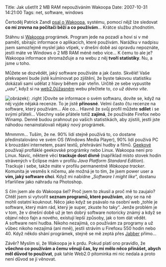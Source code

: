 Title: Jak ušetřit 2 MB RAM nepoužíváním Wakoopa
Date: 2007-10-31 14:21:00
Tags: net, software, windows

Čertoděj Patrick Zandl [psal o Wakoopa](http://certodej.mypublicsquare.com/view/wakoopa-nech-te-se), systému, pomocí nějž lze sledovat **co mi zrovna na počítači běží a co používám**… Krátce službu zhodnotím.

Stáhnu si [Wakoopa](http://wakoopa.com/) prográmek. Program jede na pozadí a hoví si v mé paměti, sbírajíc informace o aplikacích, které používám. Narážku v nadpisu jsem samozřejmě myslel jako vtípek, v dnešní době asi opravdu nepoznáte, jestli máte ve Windows o 2 MB RAM méně nebo více… K čemu to ale je? Wakoopa informace shromažďuje a na webu z něj **tvoří statistiky**. Nu, a jsme
u toho.

Můžete se dozvědět, jaký software používáte a jak často. Skvělé! Vaše překvapení bude jistě kulminovat po zjištění, že byste takovou statistiku dokázali sami udělat z hlavy během pár vteřin. Určitě ze sebe vypustíte „*uau*“, když si na [web2.0úžasném](http://en.wikipedia.org/wiki/Web_2.0) webu přečtete to, *co už dávno víte*.

![obrázek](|filename|/images/4.jpg){: .right }Dovíte se informace o svém softwaru, dovíte se, když na něj vyjde nějaká recenze. To je jistě **přínosné**. Velmi často čtu recenze na software, který používám… Ale co… Hlavně že svůj profil můžete **sdílet** i se svými přáteli… Všechny vaše přátele totiž **zajímá**, že používáte Firefox nebo Winamp. Denně budou prahnout po vašich statistikách, aby zjistili, jestli jste náhodou nenainstalovali nějaký nový prográmek.

Mmmmm… Tuším, že ne. 90% lidí stejně používá to, co dostane předinstalováno ve svém OS (Windows Media Player), 90% lidí používá PC k brouzdání internetem, psaní textů, přehrávání hudby a filmů. [Geekové](http://cs.wikipedia.org/wiki/Geek) používají profláklé geekovské prográmky nebo Linux. Wakoopa není pro Linux. Navíc, některé věci **trackuje dost divně** (například místo stovek hodin strávených v Eclipse mám v profilu *Java Platform Standard Edition*). Trackuje i sebe, takže máte v profilu permanentně *Wakoopa tracker*. Komunita je vesměs k ničemu, ale možná je to tím, že jsem power user a **vím, jaký software chci**. Když mi nabídne „*Software I might like*“, dostanu IrfanView jako náhradu na Photoshop.

S čím jsem ale do Wakoopa šel? Proč jsem to zkusil a proč mě to zaujalo? Chtěl jsem si vytvořit **seznam programů, které používám**, aby se na ně mohli ostatní kouknout. Něco jako když se psávalo na osobní web „tohle je software, který mám rád, který je super, zkuste ho taky“. Jenže problém je v tom, že v dnešní době už je ten dobrý software notoricky známý a když se objeví něco fajn a nového, existují lepší způsoby, jak o tom dát vědět. A software není hudba. Nikoho nezajímá, co používám za programy a už vůbec nikoho nezajímá (ani mně), jestli strávím u Firefoxu 550 hodin nebo 40. Když někdo shání prográmek, stejně se mě zeptá přes [Jabber](|filename|2007-09-23_jabber.md) přímo…

Závěr? Myslím si, že Wakoopa je k prdu. Pokud platí ono pravidlo,
že **všechno co používám a čemu věnuji čas, by mi mělo něco přinášet, abych měl důvod to používat**, pak tahle Web2.0 pitominka mi nic nedala a proto není důvod se jí věnovat.